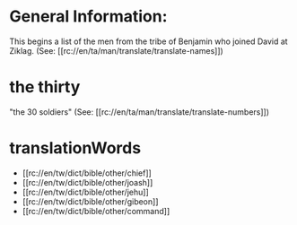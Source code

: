 # General Information:

This begins a list of the men from the tribe of Benjamin who joined David at Ziklag. (See: [[rc://en/ta/man/translate/translate-names]])

# the thirty

"the 30 soldiers" (See: [[rc://en/ta/man/translate/translate-numbers]])

# translationWords

* [[rc://en/tw/dict/bible/other/chief]]
* [[rc://en/tw/dict/bible/other/joash]]
* [[rc://en/tw/dict/bible/other/jehu]]
* [[rc://en/tw/dict/bible/other/gibeon]]
* [[rc://en/tw/dict/bible/other/command]]